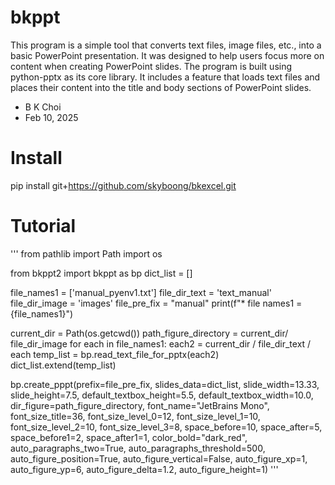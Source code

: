 
# bkppt 

This program is a simple tool that converts text files, image files, etc., into a basic PowerPoint presentation. It was designed to help users focus more on content when creating PowerPoint slides. The program is built using python-pptx as its core library. It includes a feature that loads text files and places their content into the title and body sections of PowerPoint slides.

- B K Choi
- Feb 10, 2025

# Install

pip install git+https://github.com/skyboong/bkexcel.git

# Tutorial

'''
from pathlib import Path
import os 


from bkppt2 import bkppt as bp 
dict_list = []

file_names1 = ['manual_pyenv1.txt']
file_dir_text = 'text_manual'
file_dir_image = 'images'
file_pre_fix = "manual"
print(f"* file names1 = {file_names1}")

current_dir = Path(os.getcwd())
path_figure_directory = current_dir/ file_dir_image
for each in file_names1:
    each2 = current_dir / file_dir_text / each 
    temp_list = bp.read_text_file_for_pptx(each2)
    dict_list.extend(temp_list)

bp.create_pppt(prefix=file_pre_fix,
                slides_data=dict_list, 
                slide_width=13.33,
                slide_height=7.5,
                default_textbox_height=5.5, 
                default_textbox_width=10.0,
                dir_figure=path_figure_directory, 
                font_name="JetBrains Mono",
                font_size_title=36,
                font_size_level_0=12,
                font_size_level_1=10,
                font_size_level_2=10,
                font_size_level_3=8,
                space_before=10,
                space_after=5,
                space_before1=2,
                space_after1=1,
                color_bold="dark_red",
                auto_paragraphs_two=True,
                auto_paragraphs_threshold=500,
                auto_figure_position=True,
                auto_figure_vertical=False,
                auto_figure_xp=1,
                auto_figure_yp=6,
                auto_figure_delta=1.2,
                auto_figure_height=1)
'''


